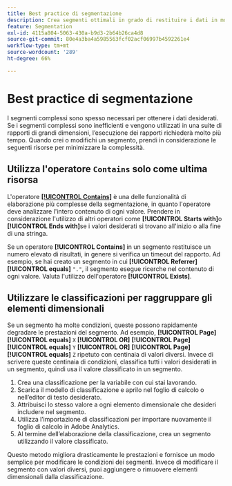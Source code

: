 ```yaml
---
title: Best practice di segmentazione
description: Crea segmenti ottimali in grado di restituire i dati in modo efficiente.
feature: Segmentation
exl-id: 4115a804-5063-430a-b9d3-2b64b26ca4d8
source-git-commit: 80e4a3ba4a5985563fcf02acf06997b4592261e4
workflow-type: tm+mt
source-wordcount: '289'
ht-degree: 66%

---
```


# Best practice di segmentazione

I segmenti complessi sono spesso necessari per ottenere i dati desiderati. Se i segmenti complessi sono inefficienti e vengono utilizzati in una suite di rapporti di grandi dimensioni, l’esecuzione dei rapporti richiederà molto più tempo. Quando crei o modifichi un segmento, prendi in considerazione le seguenti risorse per minimizzare la complessità.

## Utilizza l&#39;operatore `Contains` solo come ultima risorsa

L&#39;operatore [**[!UICONTROL Contains]**](/help/components/segmentation/seg-reference/seg-operators.md) è una delle funzionalità di elaborazione più complesse della segmentazione, in quanto l&#39;operatore deve analizzare l&#39;intero contenuto di ogni valore. Prendere in considerazione l&#39;utilizzo di altri operatori come **[!UICONTROL Starts with]**&#x200B;o **[!UICONTROL Ends with]**&#x200B;se i valori desiderati si trovano all&#39;inizio o alla fine di una stringa.

Se un operatore **[!UICONTROL Contains]** in un segmento restituisce un numero elevato di risultati, in genere si verifica un timeout del rapporto. Ad esempio, se hai creato un segmento in cui **[!UICONTROL Referrer]** **[!UICONTROL equals]** `"."`, il segmento esegue ricerche nel contenuto di ogni valore. Valuta l&#39;utilizzo dell&#39;operatore **[!UICONTROL Exists]**.

## Utilizzare le classificazioni per raggruppare gli elementi dimensionali

Se un segmento ha molte condizioni, queste possono rapidamente degradare le prestazioni del segmento. Ad esempio, **[!UICONTROL Page]** **[!UICONTROL equals]** `X` **[!UICONTROL OR]** **[!UICONTROL Page]** **[!UICONTROL equals]** `Y` **[!UICONTROL OR]** **[!UICONTROL Page]** **[!UICONTROL equals]** `Z` ripetuto con centinaia di valori diversi. Invece di scrivere queste centinaia di condizioni, classifica tutti i valori desiderati in un segmento, quindi usa il valore classificato in un segmento.

1. Crea una classificazione per la variabile con cui stai lavorando.
2. Scarica il modello di classificazione e aprilo nel foglio di calcolo o nell’editor di testo desiderato.
3. Attribuisci lo stesso valore a ogni elemento dimensionale che desideri includere nel segmento.
4. Utilizza l’importazione di classificazioni per importare nuovamente il foglio di calcolo in Adobe Analytics.
5. Al termine dell’elaborazione della classificazione, crea un segmento utilizzando il valore classificato.

Questo metodo migliora drasticamente le prestazioni e fornisce un modo semplice per modificare le condizioni dei segmenti. Invece di modificare il segmento con valori diversi, puoi aggiungere o rimuovere elementi dimensionali dalla classificazione.

